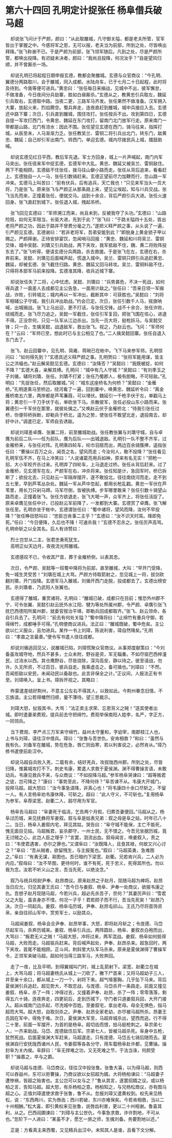 # 第六十四回 孔明定计捉张任 杨阜借兵破马超

&nbsp;&nbsp;&nbsp;&nbsp;却说张飞问计于严颜，颜曰：“从此取雒城，凡守御关隘，都是老夫所管，官军皆出于掌握之中。今感将军之恩，无可以报，老夫当为前部，所到之处，尽皆唤出拜降。”张飞称谢不已。于是严颜为前部，张飞领军随后。凡到之处，尽是严颜所管，都唤出投降。有迟疑未决者，颜曰：“我尚且投降，何况汝乎？”自是望风归顺，并不曾厮杀一场。

&nbsp;&nbsp;&nbsp;&nbsp;却说孔明已将起程日期申报玄德，教都会聚雒城。玄德与众官商议：“今孔明、翼德分两路取川，会于雒城，同入成都。水陆舟车，已于七月二十日起程，此时将及待到。今我等便可进兵。”黄忠曰：“张任每日来搦战，见城中不出，彼军懈怠，不做准备，今日夜间分兵劫寨，胜如白昼厮杀。”玄德从之，教黄忠引兵取左，魏延引兵取右，玄德取中路。当夜二更，三路军马齐发。张任果然不做准备。汉军拥入大寨，放起火来，烈焰腾空。蜀兵奔走，连夜直赶到雒城，城中兵接应入去。玄德还中路下寨；次日，引兵直到雒城，围住攻打。张任按兵不出。攻到第四日，玄德自提一军攻打西门，令黄忠、魏延在东门攻打，留南门北门放军行走。原来南门一带都是山路，北门有涪水：因此不围。张任望见玄德在西门，骑马往来，指挥打城，从辰至未，人马渐渐力乏。张任教吴兰、雷铜二将引兵出北门，转东门，敌黄忠、魏延；自己却引军出南门，转西门，单迎玄德。城内尽拨民兵上城，擂鼓助喊。

&nbsp;&nbsp;&nbsp;&nbsp;却说玄德见红日平西，教后军先退。军士方回身，城上一片声喊起，南门内军马突出。张任径来军中捉玄德，玄德军中大乱。黄忠、魏延又被吴兰、雷铜敌住。两下不能相顾。玄德敌不住张任，拨马往山僻小路而走。张任从背后追来，看看赶上。玄德独自一人一马，张任引数骑赶来。玄德正望前尽力加鞭而行，忽山路一军冲来。玄德马上叫苦曰：“前有伏兵，后有追兵，天亡我也！”只见来军当头一员大将，乃是张飞。原来张飞与严颜正从那条路上来，望见尘埃起，知与川兵交战。张飞当先而来，正撞着张任，便就交马。战到十余合，背后严颜引兵大进。张任火速回身。张飞直赶到城下。张任退入城，拽起吊桥。

&nbsp;&nbsp;&nbsp;&nbsp;张飞回见玄德曰：“军师溯江而来，尚且未到，反被我夺了头功。”玄德曰：“山路险阻，如何无军阻当，长驱大进，先到于此？”张飞曰：“于路关隘四十五处，皆出老将严颜之功，因此于路并不曾费分毫之力。”遂把义释严颜之事，从头说了一遍，引严颜见玄德。玄德谢曰：“若非老将军，吾弟安能到此？”即脱身上黄金锁子甲以赐之。严颜拜谢。正待安排宴饮，忽闻哨马回报：“黄忠、魏延和川将吴兰、雷铜交锋，城中吴懿、刘璝又引兵助战，两下夹攻，我军抵敌不住，魏、黄二将败阵投东去了。”张飞听得，便请玄德分兵两路，杀去救援。于是张飞在左，玄德在右，杀奔前来。吴懿、刘璝见后面喊声起，慌退入城中。吴兰、雷铜只顾引兵追赶黄忠、魏延，却被玄德、张飞截住归路。黄忠、魏延又回马转攻。吴兰、雷铜料敌不住，只得将本部军马前来投降。玄德准其降，收兵近城下寨。

&nbsp;&nbsp;&nbsp;&nbsp;却说张任失了二将，心中忧虑。吴懿、刘璝曰：“兵势甚危，不决一死战，如何得兵退？一面差人去成都见主公告急，一面用计敌之。”张任曰：“吾来日领一军搦战，诈败，引转城北；城内再以一军冲出，截断其中：可获胜也。”吴懿曰：“刘将军相辅公子守城，我引兵冲出助战。”约会已定。次日，张任引数千人马，摇旗呐喊，出城搦战。张飞上马出迎，更不打话，与张任交锋。战不十余合，张任诈败，绕城而走。张飞尽力追之。吴懿一军截住，张任引军复回，把张飞围在垓心，进退不得。正没奈何，只见一队军从江边杀出。当先一员大将，挺枪跃马，与吴懿交锋；只一合，生擒吴懿，战退敌军，救出张飞。视之，乃赵云也。飞问：“军师何在？”云曰：“军师已至，想此时已与主公相见了也。”二人擒吴懿回寨。张任自退入东门去了。

&nbsp;&nbsp;&nbsp;&nbsp;张飞、赵云回寨中，见孔明、简雍、蒋琬已在帐中。飞下马来参军师。孔明惊问曰：“如何得先到？”玄德具述义释严颜之事。孔明贺曰：“张将军能用谋，皆主公之洪福也。”赵云解吴懿见玄德。玄德曰：“汝降否？”吴懿曰：“我既被捉，如何不降？”玄德大喜，亲解其缚。孔明问：“城中有几人守城？”吴懿曰：“有刘季玉之子刘循，辅将刘璝、张任。刘璝不打紧；张任乃蜀郡人，极有胆略，不可轻敌。”孔明曰：“先捉张任，然后取雒城。”问：“城东这座桥名为何桥？”吴懿曰：“金雁桥。”孔明遂乘马至桥边，绕河看了一遍，回到寨中，唤黄忠、魏延听令曰：“离金雁桥南五六里，两岸都是芦苇蒹葭，可以埋伏。魏延引一千枪手伏于左，单戳马上将；黄忠引一千刀手伏于右，单砍坐下马。杀散彼军，张任必投山东小路而来。张翼德引一千军伏在那里，就彼处擒之。”又唤赵云伏于金雁桥北：“待我引张任过桥，你便将桥拆断，却勒兵于桥北，遥为之势，使张任不敢望北走，退投南去，却好中计。”调遣已定，军师自去诱敌。

&nbsp;&nbsp;&nbsp;&nbsp;却说刘璋差卓膺、张翼二将，前至雒城助战。张任教张翼与刘璝守城，自与卓膺为前后二队——任为前队，膺为后队——出城退敌。孔明引一队不整不齐军，过金雁桥来，与张任对阵。孔明乘四轮车，纶巾羽扇而出，两边百余骑簇捧，遥指张任曰：“曹操以百万之众，闻吾之名，望风而走；今汝何人，敢不投降？”张任看见孔明军伍不齐，在马上冷笑曰：“人说诸葛亮用兵如神，原来有名无实！”把枪一招，大小军校齐杀过来。孔明弃了四轮车，上马退走过桥。张任从背后赶来。过了金雁桥，见玄德军在左，严颜军在右，冲杀将来。张任知是计，急回军时，桥已拆断了；欲投北去，只见赵云一军隔岸摆开，遂不敢投北，径往南绕河而走。走不到五七里，早到芦苇丛杂处。魏延一军从芦中忽起，都用长枪乱戳。黄忠一军伏在芦苇里，用长刀只剁马蹄。马军尽倒，皆被执缚。步军哪里敢来？张任引数十骑望山路而走，正撞着张飞。张任方欲退走，张飞大喝一声，众军齐上，将张任活捉了。原来卓膺见张任中计，已投赵云军前降了，一发都到大寨。玄德赏了卓膺。张飞解张任至。孔明亦坐于帐中。玄德谓张任曰：“蜀中诸将，望风而降，汝何不早投降？”张任睁目怒叫曰：“忠臣岂肯事二主乎？”玄德曰：“汝不识天时耳。降即免死。”任曰：“今日便降，久后也不降！可速杀我！”玄德不忍杀之。张任厉声高骂。孔明命斩之以全其名。后人有诗赞曰：

&nbsp;&nbsp;&nbsp;&nbsp;烈士岂甘从二主，张君忠勇死犹生。<br>
&nbsp;&nbsp;&nbsp;&nbsp;高明正似天边月，夜夜流光照雒城。<br>

&nbsp;&nbsp;&nbsp;&nbsp;玄德感叹不已，令收其尸首，葬于金雁桥侧，以表其忠。

&nbsp;&nbsp;&nbsp;&nbsp;次日，令严颜、吴懿等一班蜀中降将为前部，直至雒城，大叫：“早开门受降，免一城生灵受苦！”刘璝在城上大骂。严颜方待取箭射之，忽见城上一将，拔剑砍翻刘璝，开门投降。玄德军马入雒城，刘循开西门走脱，投成都去了。玄德出榜安民。杀刘璝者，乃武阳人张翼也。

&nbsp;&nbsp;&nbsp;&nbsp;玄德得了雒城，重赏诸将。孔明曰：“雒城已破，成都只在目前；惟恐外州郡不宁，可令张翼、吴懿引赵云抚外水江阳、犍为等处所属州郡，令严颜、卓膺引张飞抚巴西德阳所属州郡，就委官按治平靖，即勒兵回成都取齐。”张飞、赵云领命，各自引兵去了。孔明问：“前去有何处关隘？”蜀中降将曰：“止绵竹有重兵守御，若得绵竹，成都唾手可得。”孔明便商议进兵。法正曰：“雒城既破，蜀中危矣。主公欲以仁义服众，且勿进兵。某作一书上刘璋，陈说利害，璋自然降矣。”孔明曰：“孝直之言最善。”便令写书遣人径往成都。

&nbsp;&nbsp;&nbsp;&nbsp;却说刘循逃回见父，说雒城已陷，刘璋慌聚众官商议。从事郑度献策曰：“今刘备虽攻城夺地，然兵不甚多，士众未附，野谷是资，军无辎重。不如尽驱巴西梓潼民，过涪水以西。其仓鹰野谷，尽皆烧除，深沟高垒，静以待之。彼至请战，勿许。久无所资，不过百日，彼兵自走。我乘虚击之，备可擒也。”刘璋曰：“不然。吾闻拒敌以安民，未闻动民以备敌也。此言非保全之计。”正议间，人报法正有书至。刘璋唤入。呈上书。璋拆开视之。其略曰：

&nbsp;&nbsp;&nbsp;&nbsp;昨蒙遣差结好荆州，不意主公左右不得其人，以致如此。今荆州眷念旧情，不忘族谊。主公若得幡然归顺，量不薄待。望三思裁示。

&nbsp;&nbsp;&nbsp;&nbsp;刘璋大怒，扯毁其书，大骂：“法正卖主求荣、忘恩背义之贼！”逐其使者出城。即时遣妻弟费观，提兵前去守把绵竹。费观举保南阳人姓李，名严，字正方，一同领兵。

&nbsp;&nbsp;&nbsp;&nbsp;当下费观、李严点三万军来守绵竹。益州太守董和，字幼宰，南郡枝江人也，上书与刘璋，请往汉中借兵。璋曰：“张鲁与吾世仇，安肯相救？”和曰：“虽然与我有仇，刘备军在雒城，势在危急，唇亡则齿寒，若以利害说之，必然肯从。”璋乃修书遣使前赴汉中。

&nbsp;&nbsp;&nbsp;&nbsp;却说马超自兵败入羌，二载有余，结好羌兵，攻拔陇西州郡。所到之处，尽皆归降，惟冀城攻打不下。刺史韦康，累遣人求救于夏侯渊。渊不得曹操言语，未敢动兵。韦康见救兵不来，与众商议：“不如投降马超。”参军杨阜哭谏曰：“超等叛君之徒，岂可降之？”康曰：“事势至此，不降何待？”阜苦谏不从。韦康大开城门，投拜马超。超大怒曰：“汝今事急请降，非真心也！”将韦康四十余口尽斩之，不留一人。有人言杨阜劝韦康休降，可斩之。超曰：“此人守义，不可斩也。”复用杨阜为参军。阜荐梁宽、赵衢二人，超尽用为军官。

&nbsp;&nbsp;&nbsp;&nbsp;杨阜告马超曰：“阜妻死于临洮，乞告两个月假，归葬吾妻便回。”马超从之。杨阜过历城，来见抚彝将军姜叙。叙与阜是姑表兄弟：叙之母是阜之姑，时年已八十二。当日，杨阜入姜叙内宅，拜见其姑，哭告曰：“阜守城不能保，主亡不能死，愧无面目见姑。马超叛君，妄杀郡守，一州士民，无不恨之。今吾兄坐据历城，竟无讨贼之心，此岂人臣之理乎？”言罢，泪流出血。叙母闻言，唤姜叙入，责之曰：“韦使君遇害，亦尔之罪也。”又谓阜曰：“汝既降人，且食其禄，何故又兴心讨之？”阜曰：“吾从贼者，欲留残生，与主报冤也。”叙曰：“马超英勇，急难图之。”阜曰：“有勇无谋，易图也。吾已暗约下梁宽、赵衢。兄若肯兴兵，二人必为内应。”叙母曰：“汝不早图，更待何时，谁不有死，死于忠义，死得其所也。勿以我为念。汝若不听义山之言，吾当先死，以绝汝念。”

&nbsp;&nbsp;&nbsp;&nbsp;叙乃与统兵校尉尹奉、赵昂商议。原来赵昂之子赵月，现随马超为裨将。赵昂当日应允，归见其妻王氏曰：“吾今日与姜叙、杨阜、尹奉一处商议，欲报韦康之仇。吾想子赵月现随马超，今若兴兵，超必先杀吾子，奈何？”其妻厉声曰：“雪君父之大耻，虽丧身亦不惜，何况一子乎！君若顾子而不行，吾当先死矣！”赵昂乃决。次日一同起兵。姜叙、杨阜屯历城，尹奉、赵昂屯祁山。王氏乃尽将首饰资帛，亲自往祁山军中，赏劳军士，以励其众。

&nbsp;&nbsp;&nbsp;&nbsp;马超闻姜叙、杨阜会合尹奉、赵昂举事，大怒，即将赵月斩之；令庞德、马岱尽起军马，杀奔历城来。姜叙、杨阜引兵出。两阵圆处，杨阜、姜叙衣白袍而出，大骂曰：“叛君无义之贼！”马超大怒，冲将过来，两军混战。姜叙、杨阜如何抵得马超，大败而走。马超驱兵赶来。背后喊声起处，尹奉、赵昂杀来。超急回时，两下夹攻，首尾不能相顾。正斗间，刺斜里大队军马杀来。原来是夏侯渊得了曹操军令，正领军来破马超。超如何当得三路军马，大败奔回。

&nbsp;&nbsp;&nbsp;&nbsp;走了一夜，比及平明，到得翼城叫门时，城上乱箭射下。梁宽、赵衢立在城上，大骂马超；将马超妻杨氏从城上一刀砍了，撇下尸首来；又将马超幼子三人，并至亲十余口，都从城上一刀一个，剁将下来。超气噎塞胸，几乎坠下马来。背后夏侯渊引兵追赶。超见势大，不取恋战，与庞德、马岱杀开一条路走。前面又撞见姜叙、杨阜，杀了一阵；冲得过去，又撞着尹奉、赵昂，杀了一阵；零零落落，剩得五六十骑，连夜奔走，四更前后，走到历城下，守门者只道姜叙兵回，大开门接入。超从城南门边杀起，尽洗城中百姓。至姜叙宅，拿出老母。母全无惧色，指马超而大骂。超大怒，自取剑杀之。尹奉、赵昂全家老幼，亦尽被马超所杀。昂妻王氏因在军中，得免于难。次日，夏侯渊大军至，马超弃城杀出，望西而逃。行不得二十里，前面一军摆开，为首的是杨阜。超切齿而恨，拍马挺枪刺之。阜宗弟七人，一齐来助战。马岱、庞德敌住后军。宗弟七人，皆被马超杀死。阜身中五枪，犹然死战。后面夏侯渊大军赶来，马超遂走。只有庞德、马岱五七骑后随而去。夏侯渊自行安抚陇西诸州人民，令姜叙等各各分守，用车载杨阜赴许都，见曹操。操封阜为关内侯。阜辞曰：“阜无捍难之功，又无死难之节，于法当诛，何颜受职？”操嘉之，卒与之爵。

&nbsp;&nbsp;&nbsp;&nbsp;却说马超与庞德、马岱商议，径往汉中投张鲁。张鲁大喜，以为得马超，则西可以吞益州，东可以拒曹操，乃商议欲以女招超为婿。大将杨柏谏曰：“马超妻子遭惨祸，皆超之贻害也。主公岂可以女与之？”鲁从其言，遂罢招婿之议。或以杨柏之言，告知马超。超大怒，有杀杨柏之意。杨柏知之，与兄杨松商议，亦有图马超之心。正值刘璋遣使求救于张鲁，鲁不从。忽报刘璋又遣黄权到。权先来见杨松，说：“东西两川，实为唇齿；西川若破，东川亦难保矣。今若肯相救，当以二十州相酬。”松大喜，即引黄权来见张鲁，说唇齿利害，更以二十州相谢。鲁喜其利，从之。巴西阎圃谏曰：“刘璋与主公世仇，今事急求救，诈许割地，不可从也。”忽阶下一人进曰：“某虽不才，愿乞一旅之师，生擒刘备。务要割地以还。”

&nbsp;&nbsp;&nbsp;&nbsp;正是：方看真主来西蜀，又见精兵出汉中。未知其人是谁，且看下文分解。
